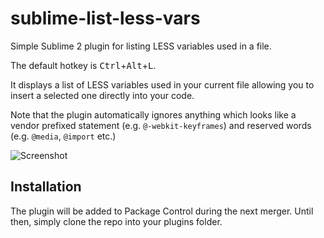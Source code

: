 sublime-list-less-vars
======================

Simple Sublime 2 plugin for listing LESS variables used in a file.

The default hotkey is <kbd>Ctrl</kbd>+<kbd>Alt</kbd>+<kbd>L</kbd>.

It displays a list of LESS variables used in your current file allowing you to insert a selected one 
directly into your code.

Note that the plugin automatically ignores anything which looks like a vendor prefixed statement (e.g. 
`@-webkit-keyframes`) and reserved words (e.g. `@media`, `@import` etc.)

![Screenshot](http://i41.tinypic.com/eajivq.png)

Installation
------------

The plugin will be added to Package Control during the next merger. Until then, simply clone the repo 
into your plugins folder.

